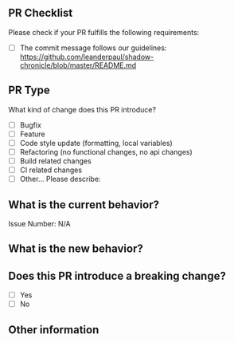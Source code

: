 ## PR Checklist

Please check if your PR fulfills the following requirements:

- [ ] The commit message follows our guidelines: https://github.com/leanderpaul/shadow-chronicle/blob/master/README.md

## PR Type

What kind of change does this PR introduce?

- [ ] Bugfix
- [ ] Feature
- [ ] Code style update (formatting, local variables)
- [ ] Refactoring (no functional changes, no api changes)
- [ ] Build related changes
- [ ] CI related changes
- [ ] Other... Please describe:

## What is the current behavior?

Issue Number: N/A

## What is the new behavior?

## Does this PR introduce a breaking change?

- [ ] Yes
- [ ] No

## Other information
